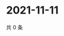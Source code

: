 # 2021-11-11

共 0 条

<!-- BEGIN WEIBO -->
<!-- 最后更新时间 Thu Nov 11 2021 13:12:48 GMT+0800 (China Standard Time) -->

<!-- END WEIBO -->
